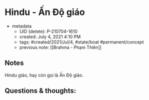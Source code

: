 # Hindu - Ấn Độ giáo

- metadata
	- UID (delete): P-210704-1610
	- created: July 4, 2021 4:10 PM
	- tags: #created/2021/Jul/4, #state/boat  #permanent/concept 
	- previous note: [[Brahma - Phạm Thiên]]

## Notes
Hindu giáo, hay còn gọi là Ấn Độ giáo.

## Questions & thoughts:

